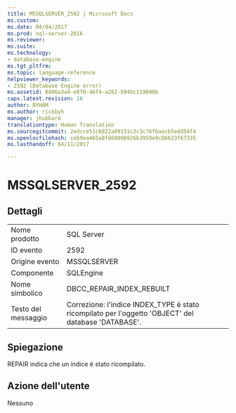 ```yaml
---
title: MSSQLSERVER_2592 | Microsoft Docs
ms.custom: 
ms.date: 04/04/2017
ms.prod: sql-server-2016
ms.reviewer: 
ms.suite: 
ms.technology:
- database-engine
ms.tgt_pltfrm: 
ms.topic: language-reference
helpviewer_keywords:
- 2592 (Database Engine error)
ms.assetid: 8406a3a4-e8f0-46f4-a262-084bc119600b
caps.latest.revision: 16
author: BYHAM
ms.author: rickbyh
manager: jhubbard
translationtype: Human Translation
ms.sourcegitcommit: 2edcce51c6822a89151c3c3c76fbaacb5edd54f4
ms.openlocfilehash: ceb9ea465a8fd6800b926b3959e8c8b623f67335
ms.lasthandoff: 04/11/2017

---
```

# <a name="mssqlserver2592"></a>MSSQLSERVER_2592
  
## <a name="details"></a>Dettagli  
  
|||  
|-|-|  
|Nome prodotto|SQL Server|  
|ID evento|2592|  
|Origine evento|MSSQLSERVER|  
|Componente|SQLEngine|  
|Nome simbolico|DBCC_REPAIR_INDEX_REBUILT|  
|Testo del messaggio|Correzione: l'indice INDEX_TYPE è stato ricompilato per l'oggetto 'OBJECT' del database 'DATABASE'.|  
  
## <a name="explanation"></a>Spiegazione  
REPAIR indica che un indice è stato ricompilato.  
  
## <a name="user-action"></a>Azione dell'utente  
Nessuno  
  

